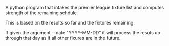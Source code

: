 A python program that intakes the premier league fixture list and computes strength of the remaining schdule.

This is based on the results so far and the fixtures remaining.

If given the argument --date "YYYY-MM-DD" it will process the resuts up through that day as if all other
fixures are in the future.